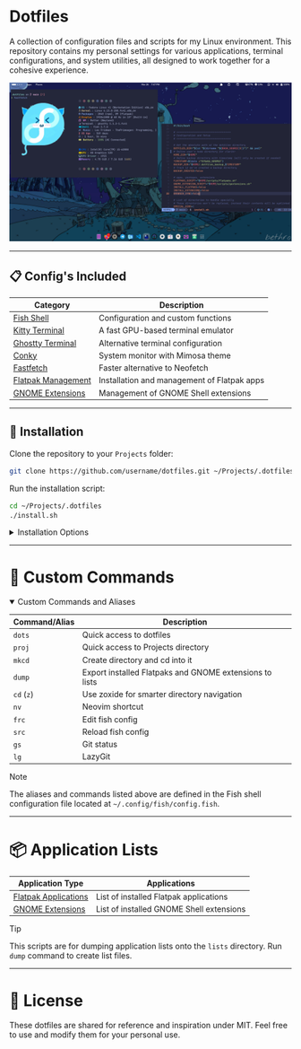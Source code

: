 # Dotfiles

A collection of configuration files and scripts for my Linux environment. This repository contains my personal settings for various applications, terminal configurations, and system utilities, all designed to work together for a cohesive experience.


![Preview](./.assets/bg.png)

---
## 📋 Config's Included

| Category                     | Description                                             |
|------------------------------|---------------------------------------------------------|                                         
| [Fish Shell](/.config/fish/) | Configuration and custom functions                      |
| [Kitty Terminal](/.config/kitty/) | A fast GPU-based terminal emulator                 |
| [Ghostty Terminal](/.config/ghostty/) | Alternative terminal configuration             |
| [Conky](/.config/conky/Mimosa/) | System monitor with Mimosa theme                     |
| [Fastfetch](/.config/fastfetch/) | Faster alternative to Neofetch                      |                                        |
| [Flatpak Management](scripts/flatpaks.sh) | Installation and management of Flatpak apps |
| [GNOME Extensions](scripts/gextensions.sh) | Management of GNOME Shell extensions       |

---
## 🚀 Installation

Clone the repository to your `Projects` folder:

```bash
git clone https://github.com/username/dotfiles.git ~/Projects/.dotfiles #.dotfiles
```

Run the installation script:

```bash
cd ~/Projects/.dotfiles
./install.sh
```

<details>
<summary>Installation Options</summary>

The install script accepts several options:

| Option                | Description                                      |
|-----------------------|--------------------------------------------------|
| `--install-flatpaks`  | Install Flatpak applications from the list       |
| `--install-extensions`| Install GNOME extensions from the list           |
| `--browser-sync`      | Sync extensions from browser                     |

Example:
```bash
./install.sh --install-flatpaks --install-extensions
```

</details>

---

# 📝 Custom Commands

<details open>
<summary>Custom Commands and Aliases</summary>

| Command/Alias | Description                                      |
|---------------|--------------------------------------------------|
| `dots`        | Quick access to dotfiles                         |
| `proj`        | Quick access to Projects directory               |
| `mkcd`        | Create directory and cd into it                  |
| `dump`        | Export installed Flatpaks and GNOME extensions to lists |
| `cd` (`z`)    | Use zoxide for smarter directory navigation      |
| `nv`          | Neovim shortcut                                  |
| `frc`         | Edit fish config                                 |
| `src`         | Reload fish config                               |
| `gs`          | Git status                                       |
| `lg`          | LazyGit                                          |


> [!NOTE] 
> The aliases and commands listed above are defined in the Fish shell configuration file located at `~/.config/fish/config.fish`.

</details>


---

# 📦 Application Lists

| Application Type     | Applications                                      |
|----------------------|---------------------------------------------------|
| [Flatpak Applications](scripts/flatpaks.sh) | List of installed Flatpak applications            |
| [GNOME Extensions](scripts/gextensions.sh) | List of installed GNOME Shell extensions          |

> [!TIP]
> This scripts are for dumping application lists onto the `lists` directory.
> Run `dump` command to create list files.

---

# 📄 License
 These dotfiles are shared for reference and inspiration under MIT. Feel free to use and modify them for your personal use.